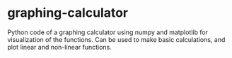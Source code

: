 # graphing-calculator
Python code of a graphing calculator using numpy and matplotlib for visualization of the functions. Can be used to make basic calculations, and plot linear and non-linear functions.

